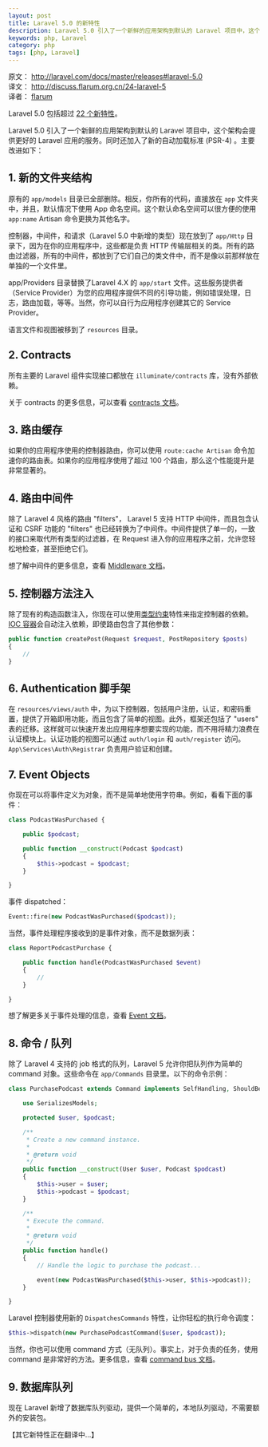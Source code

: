 ```yaml
---
layout: post
title: Laravel 5.0 的新特性
description: Laravel 5.0 引入了一个新鲜的应用架构到默认的 Laravel 项目中，这个架构会提供更好的 Laravel 应用的服务。同时还加入了新的自动加载标准 (PSR-4) 。
keywords: php, Laravel
category: php
tags: [php, Laravel]
---
```


原文： http://laravel.com/docs/master/releases#laravel-5.0  
译文： http://discuss.flarum.org.cn/24-laravel-5  
译者： [flarum](http://discuss.flarum.org.cn)

Laravel 5.0 包括超过 [22 个新特性](https://laravel-news.com/2015/01/laravel-5/)。

Laravel 5.0 引入了一个新鲜的应用架构到默认的 Laravel 项目中，这个架构会提供更好的 Laravel 应用的服务。同时还加入了新的自动加载标准 (PSR-4) 。主要改进如下：

## 1. 新的文件夹结构

原有的 `app/models` 目录已全部删除。相反，你所有的代码，直接放在 `app` 文件夹中，并且，默认情况下使用 App 命名空间。这个默认命名空间可以很方便的使用 `app:name` Artisan 命令更换为其他名字。

控制器，中间件，和请求（Laravel 5.0 中新增的类型）现在放到了 `app/Http` 目录下，因为在你的应用程序中，这些都是负责 HTTP 传输层相关的类。所有的路由过滤器，所有的中间件，都放到了它们自己的类文件中，而不是像以前那样放在单独的一个文件里。

app/Providers 目录替换了Laravel 4.X 的 `app/start` 文件。这些服务提供者（Service Provider）为您的应用程序提供不同的引导功能，例如错误处理，日志，路由加载，等等。当然，你可以自行为应用程序创建其它的 Service Provider。

语言文件和视图被移到了 `resources` 目录。

## 2. Contracts

所有主要的 Laravel 组件实现接口都放在 `illuminate/contracts` 库，没有外部依赖。

关于 contracts 的更多信息，可以查看 [contracts 文档](http://laravel.com/docs/master/contracts)。

## 3. 路由缓存

如果你的应用程序使用的控制器路由，你可以使用 `route:cache Artisan` 命令加速你的路由表。如果你的应用程序使用了超过 100 个路由，那么这个性能提升是非常显著的。

## 4. 路由中间件

除了 Laravel 4 风格的路由 "filters"， Laravel 5 支持 HTTP 中间件，而且包含认证和 CSRF 功能的 "filters" 也已经转换为了中间件。中间件提供了单一的，一致的接口来取代所有类型的过滤器，在 Request 进入你的应用程序之前，允许您轻松地检查，甚至拒绝它们。

想了解中间件的更多信息，查看 [Middleware 文档](http://laravel.com/docs/master/middleware)。

## 5. 控制器方法注入

除了现有的构造函数注入，你现在可以使用[类型约束](http://php.net/manual/zh/language.oop5.typehinting.php)特性来指定控制器的依赖。[IOC 容器](http://laravel.com/docs/master/container)会自动注入依赖，即使路由包含了其他参数：

```php
public function createPost(Request $request, PostRepository $posts)
{
    //
}
```

## 6. Authentication 脚手架

在 `resources/views/auth` 中，为以下控制器，包括用户注册，认证，和密码重置，提供了开箱即用功能，而且包含了简单的视图。此外，框架还包括了 "users" 表的迁移。这样就可以快速开发出应用程序想要实现的功能，而不用将精力浪费在认证模块上。认证功能的视图可以通过 `auth/login` 和 `auth/register` 访问。`App\Services\Auth\Registrar` 负责用户验证和创建。

## 7. Event Objects

你现在可以将事件定义为对象，而不是简单地使用字符串。例如，看看下面的事件：

```php
class PodcastWasPurchased {

    public $podcast;

    public function __construct(Podcast $podcast)
    {
        $this->podcast = $podcast;
    }

}
```

事件 dispatched：

```php
Event::fire(new PodcastWasPurchased($podcast));
```

当然，事件处理程序接收到的是事件对象，而不是数据列表：

```php
class ReportPodcastPurchase {

    public function handle(PodcastWasPurchased $event)
    {
        //
    }

}
```

想了解更多关于事件处理的信息，查看 [Event 文档](http://laravel.com/docs/master/events)。

## 8. 命令 / 队列

除了 Laravel 4 支持的 job 格式的队列，Laravel 5 允许你把队列作为简单的 command 对象。这些命令在 `app/Commands` 目录里。以下的命令示例：

```php
class PurchasePodcast extends Command implements SelfHandling, ShouldBeQueued {

    use SerializesModels;

    protected $user, $podcast;

    /**
     * Create a new command instance.
     *
     * @return void
     */
    public function __construct(User $user, Podcast $podcast)
    {
        $this->user = $user;
        $this->podcast = $podcast;
    }

    /**
     * Execute the command.
     *
     * @return void
     */
    public function handle()
    {
        // Handle the logic to purchase the podcast...

        event(new PodcastWasPurchased($this->user, $this->podcast));
    }

}
```

Laravel 控制器使用新的 `DispatchesCommands` 特性，让你轻松的执行命令调度：

```php
$this->dispatch(new PurchasePodcastCommand($user, $podcast));
```

当然，你也可以使用 command 方式（无队列）。事实上，对于负责的任务，使用 command 是非常好的方法。更多信息，查看 [command bus 文档](http://laravel.com/docs/master/bus)。

## 9. 数据库队列

现在 Laravel 新增了数据库队列驱动，提供一个简单的，本地队列驱动，不需要额外的安装包。

【其它新特性正在翻译中...】
